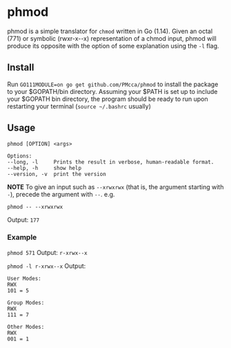 # phmod

phmod is a simple translator for `chmod` written in Go (1.14). Given an octal (771) or symbolic (rwxr-x--x) representation of a chmod input, phmod will produce its opposite with the option of some explanation using the `-l` flag.

## Install
Run `GO111MODULE=on go get github.com/PMcca/phmod` to install the package to your $GOPATH/bin directory. Assuming your $PATH is set up to include your $GOPATH bin directory, the program should be ready to run upon restarting your terminal (`source ~/.bashrc` usually)

## Usage
```
phmod [OPTION] <args>

Options:
--long, -l     Prints the result in verbose, human-readable format.
--help, -h     show help
--version, -v  print the version
```
**NOTE**
To give an input such as `--xrwxrwx` (that is, the argument starting with `-`), precede the argument with `--`. e.g.

`phmod -- --xrwxrwx`

Output: `177`

### Example 
`phmod 571`
Output: `r-xrwx--x`

`phmod -l r-xrwx--x`
Output: 
```
User Modes:
RWX
101 = 5

Group Modes:
RWX
111 = 7

Other Modes:
RWX
001 = 1
```
